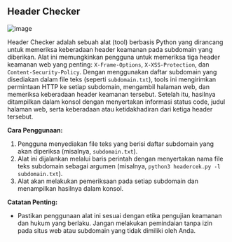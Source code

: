 ## Header Checker
![image](https://github.com/0xkucing/HeaderCheck/assets/105418279/69d35969-2dfe-44a0-9b3d-f8930168b131)


Header Checker adalah sebuah alat (tool) berbasis Python yang dirancang untuk memeriksa keberadaan header keamanan pada subdomain yang diberikan. Alat ini memungkinkan pengguna untuk memeriksa tiga header keamanan web yang penting: `X-Frame-Options`, `X-XSS-Protection`, dan `Content-Security-Policy`. Dengan menggunakan daftar subdomain yang disediakan dalam file teks (seperti `subdomain.txt`), tools ini mengirimkan permintaan HTTP ke setiap subdomain, mengambil halaman web, dan memeriksa keberadaan header keamanan tersebut. Setelah itu, hasilnya ditampilkan dalam konsol dengan menyertakan informasi status code, judul halaman web, serta keberadaan atau ketidakhadiran dari ketiga header tersebut.

**Cara Penggunaan:**

1. Pengguna menyediakan file teks yang berisi daftar subdomain yang akan diperiksa (misalnya, `subdomain.txt`).
2. Alat ini dijalankan melalui baris perintah dengan menyertakan nama file teks subdomain sebagai argumen (misalnya, `python3 headercek.py -l subdomain.txt`).
3. Alat akan melakukan pemeriksaan pada setiap subdomain dan menampilkan hasilnya dalam konsol.

**Catatan Penting:**

- Pastikan penggunaan alat ini sesuai dengan etika pengujian keamanan dan hukum yang berlaku. Jangan melakukan pemindaian tanpa izin pada situs web atau subdomain yang tidak dimiliki oleh Anda.
